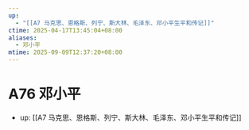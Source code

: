```yaml
---
up:
  - "[[A7 马克思、恩格斯、列宁、斯大林、毛泽东、邓小平生平和传记]]"
ctime: 2025-04-17T13:45:04+08:00
aliases:
  - 邓小平
mtime: 2025-09-09T12:37:20+08:00
---
```


# A76 邓小平

- up: [[A7 马克思、恩格斯、列宁、斯大林、毛泽东、邓小平生平和传记]]
